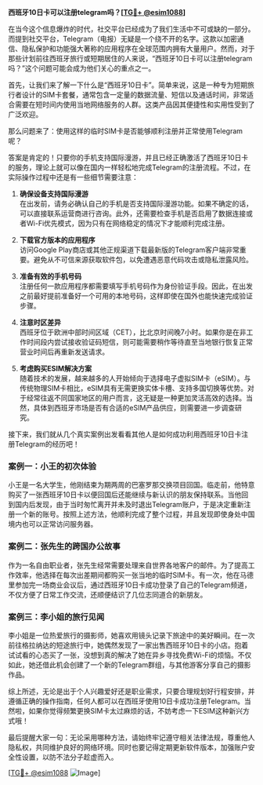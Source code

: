 **西班牙10日卡可以注册telegram吗？[[TG💪+ @esim1088](https://t.me/s/esim1088)]**

在当今这个信息爆炸的时代，社交平台已经成为了我们生活中不可或缺的一部分。而提到社交平台，Telegram（电报）无疑是一个绕不开的名字。这款以加密通信、隐私保护和功能强大著称的应用程序在全球范围内拥有大量用户。然而，对于那些计划前往西班牙旅行或短期居住的人来说，“西班牙10日卡可以注册telegram吗？”这个问题可能会成为他们关心的重点之一。

首先，让我们来了解一下什么是“西班牙10日卡”。简单来说，这是一种专为短期旅行者设计的SIM卡套餐，通常包含一定量的数据流量、短信以及通话时间，非常适合需要在短时间内使用当地网络服务的人群。这类产品因其便捷性和实用性受到了广泛欢迎。

那么问题来了：使用这样的临时SIM卡是否能够顺利注册并正常使用Telegram呢？

答案是肯定的！只要你的手机支持国际漫游，并且已经正确激活了西班牙10日卡的服务，理论上就可以像在国内一样轻松地完成Telegram的注册流程。不过，在实际操作过程中还是有一些细节需要注意：

1. **确保设备支持国际漫游**  
   在出发前，请务必确认自己的手机是否支持国际漫游功能。如果不确定的话，可以直接联系运营商进行咨询。此外，还需要检查手机是否启用了数据连接或者Wi-Fi优先模式，因为只有在网络稳定的情况下才能顺利完成注册。

2. **下载官方版本的应用程序**  
   访问Google Play商店或其他正规渠道下载最新版的Telegram客户端非常重要。避免从不可信来源获取软件包，以免遭遇恶意代码攻击或隐私泄露风险。

3. **准备有效的手机号码**  
   注册任何一款应用程序都需要填写手机号码作为身份验证手段。因此，在出发之前最好提前准备好一个可用的本地号码，这样即使在国外也能快速完成验证步骤。

4. **注意时区差异**  
   西班牙位于欧洲中部时间区域（CET），比北京时间晚7小时。如果你是在非工作时间段内尝试接收验证码短信，则可能需要稍作等待直至当地银行恢复正常营业时间后再重新发送请求。

5. **考虑购买ESIM解决方案**  
   随着技术的发展，越来越多的人开始倾向于选择电子虚拟SIM卡（eSIM）。与传统物理SIM卡相比，eSIM具有无需更换实体卡槽、支持多国切换等优势。对于经常往返不同国家地区的用户而言，这无疑是一种更加灵活高效的选择。当然，具体到西班牙市场是否有合适的eSIM产品供应，则需要进一步调查研究。

接下来，我们就从几个真实案例出发看看其他人是如何成功利用西班牙10日卡注册Telegram的经历吧！

### 案例一：小王的初次体验  
小王是一名大学生，他刚结束为期两周的巴塞罗那交换项目回国。临走前，他特意购买了一张西班牙10日卡以便回国后还能继续与新认识的朋友保持联系。当他回到国内后发现，由于当时匆忙离开并未及时退出Telegram账户，于是决定重新注册一个新的账号。按照上述方法，他顺利完成了整个过程，并且发现即使身处中国境内也可以正常访问服务器。

### 案例二：张先生的跨国办公故事  
作为一名自由职业者，张先生经常需要处理来自世界各地客户的邮件。为了提高工作效率，他选择在每次出差期间都购买一张当地的临时SIM卡。有一次，他在马德里参加完一场商业会议后，通过西班牙10日卡成功登录了自己的Telegram频道，不仅方便了日常工作交流，还顺便结识了几位志同道合的新朋友。

### 案例三：李小姐的旅行见闻  
李小姐是一位热爱旅行的摄影师，她喜欢用镜头记录下旅途中的美好瞬间。在一次前往格拉纳达的短途旅行中，她偶然发现了一家出售西班牙10日卡的小店。抱着试试看的心态买了一张，没想到真的解决了她在异乡寻找免费Wi-Fi的烦恼。不仅如此，她还借此机会创建了一个新的Telegram群组，与其他游客分享自己的摄影作品。

综上所述，无论是出于个人兴趣爱好还是职业需求，只要合理规划好行程安排，并遵循正确的操作指南，任何人都可以在西班牙使用10日卡成功注册Telegram。当然啦，如果你觉得频繁更换SIM卡太过麻烦的话，不妨考虑一下ESIM这种新兴方式哦！

最后提醒大家一句：无论采用哪种方法，请始终牢记遵守相关法律法规，尊重他人隐私权，共同维护良好的网络环境。同时也要记得定期更新软件版本，加强账户安全性设置，以防不法分子趁虚而入。

[[TG💪+ @esim1088](https://t.me/s/esim1088) ![Image](https://i.postimg.cc/4NQfJmqS/Snipaste-2025-05-13-00-14-12.png)]